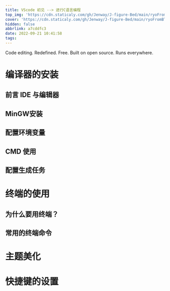 ```yaml
---
title: VScode 初见 --> 进行C语言编程
top_img: 'https://cdn.staticaly.com/gh/Jenway/J-figure-Bed/main/ryoFromBTR.jpg'
cover: 'https://cdn.staticaly.com/gh/Jenway/J-figure-Bed/main/ryoFromBTR.jpg'
hidden: false
abbrlink: a7cddfc3
date: 2022-09-21 10:41:58
tags:
---
```

Code editing.
Redefined.
Free. Built on open source. Runs everywhere.

# 编译器的安装
## 前言 IDE 与编辑器

## MinGW安装

## 配置环境变量

## CMD 使用

## 配置生成任务

# 终端的使用
## 为什么要用终端？

## 常用的终端命令

# 主题美化

# 快捷键的设置